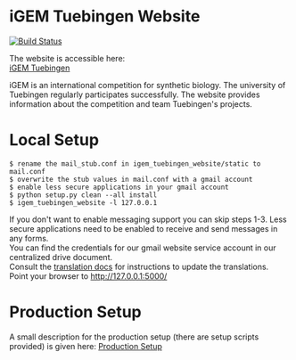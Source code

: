 # iGEM Tuebingen Website
[![Build Status](https://travis-ci.org/Zethson/igem_tuebingen_website.svg?branch=development)](https://travis-ci.org/Zethson/igem_tuebingen_website)

The website is accessible here:     
[iGEM Tuebingen](http://igem-tuebingen.de)

iGEM is an international competition for synthetic biology. The university of Tuebingen regularly participates successfully. The website provides information about the competition and team Tuebingen's projects.

# Local Setup
```
$ rename the mail_stub.conf in igem_tuebingen_website/static to mail.conf
$ overwrite the stub values in mail.conf with a gmail account 
$ enable less secure applications in your gmail account
$ python setup.py clean --all install
$ igem_tuebingen_website -l 127.0.0.1
```
If you don't want to enable messaging support you can skip steps 1-3.
Less secure applications need to be enabled to receive and send messages in any forms.    
You can find the credentials for our gmail website service account in our centralized drive document.   
Consult the [translation docs](doc/translations.md) for instructions to update the translations.         
Point your browser to http://127.0.0.1:5000/    

# Production Setup
A small description for the production setup (there are setup scripts provided) is given here: [Production Setup](production_setup/README.md)
